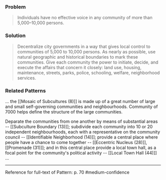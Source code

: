 ### Problem
>Individuals have no effective voice in any community of more than 5,000–10,000 persons.

### Solution
>Decentralize city governments in a way that gives local control to communities of 5,000 to 10,000 persons. As nearly as possible, use natural geographic and historical boundaries to mark these communities. Give each community the power to initiate, decide, and execute the affairs that concern it closely: land use, housing, maintenance, streets, parks, police, schooling, welfare, neighborhood services.

### Related Patterns
... the [[Mosaic of Subcultures (8)]] is made up of a great number of large and small self-governing communities and neighbourhoods. Community of 7000 helps define the structure of the large communities.

Deparate the communities from one another by means of substantial areas -- [[Subculture Boundary (13)]]; subdivide each community into 10 or 20 independent neighbourhoods, each with a representative on the community council -- [[Identifiable Neighborhood (14)]]; provide a central place where people have a chance to come together -- [[Eccentric Nucleus (28)]], [[Promenade (31)]]; and in this central place provide a local town hall, as a focal point for the community's political activity -- [[Local Town Hall (44)]] ...

---
Reference for full-text of Pattern: p. 70 #medium-confidence 